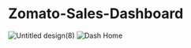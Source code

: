 # Zomato-Sales-Dashboard

![Untitled design(8)](https://github.com/user-attachments/assets/6f5ca075-0287-42ee-bf38-f602332879ce)
![Dash Home](https://github.com/user-attachments/assets/9b82c565-6e19-497c-afdf-31c6d2515d15)
